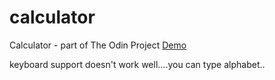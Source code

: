 # calculator
Calculator - part of The Odin Project
<a href="https://robinee.github.io/calculator/">Demo</a>

keyboard support doesn't work well....you can type alphabet..